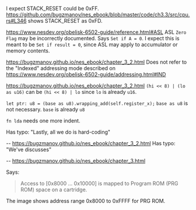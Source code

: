I expect STACK_RESET could be 0xFF. https://github.com/bugzmanov/nes_ebook/blob/master/code/ch3.3/src/cpu.rs#L346 shows STACK_RESET as 0xFD.

https://www.nesdev.org/obelisk-6502-guide/reference.html#ASL
ASL `Zero Flag` may be incorrectly documented. Says `Set if A = 0`. I expect this is meant to be `Set if result = 0`, since ASL may apply to accumulator or memory contents.

https://bugzmanov.github.io/nes_ebook/chapter_3_2.html
Does not refer to the "Indexed" addressing mode described on https://www.nesdev.org/obelisk-6502-guide/addressing.html#IND

https://bugzmanov.github.io/nes_ebook/chapter_3_2.html
`(hi << 8) | (lo as u16)` can be `(hi << 8) | lo` since `lo` is already `u16`.

`let ptr: u8 = (base as u8).wrapping_add(self.register_x);`
`base as u8` is not necessary. `base` is already `u8`

`fn lda` needs one more indent.

Has typo: "Lastly, all we do is hard-coding"

--
https://bugzmanov.github.io/nes_ebook/chapter_3_2.html
Has typo: "We've discusses"

--
https://bugzmanov.github.io/nes_ebook/chapter_3.html

Says:
> Access to [0x8000 … 0x10000] is mapped to Program ROM (PRG ROM) space on a cartridge.

The image shows address range 0x8000 to 0xFFFF for PRG ROM.